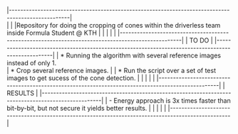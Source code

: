 |---------------------------------------------------------------------------------------------------|	
|                                                 																									|
|Repository for doing the cropping of cones within the driverless team inside Formula Student @ KTH |
|																									                                                  |
|																									                                                  |
|---------------------------------------------------------------------------------------------------|
|											                          TO DO                     													|
|---------------------------------------------------------------------------------------------------|
|	* Running the algorithm with several reference images instead of only 1.													            
|	* Crop several reference images.																                                  | 
|	* Run the script over a set of test images to get sucess of the cone detection.					|
|																									|
|																									|
|---------------------------------------------------------------------------------------------------|
|											RESULTS													|
|---------------------------------------------------------------------------------------------------|
|	- Energy approach is 3x times faster than bit-by-bit, but not secure it yields better results.	|
|																									|
|																									|
|---------------------------------------------------------------------------------------------------|
